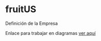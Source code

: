 # fruitUS
Definición de la Empresa

Enlace para trabajar en diagramas [ver aquí](https://app.diagrams.net/#G1wJyCYRihRSMgCg7OdATCdIvDoM98TXdp#%7B%22pageId%22%3A%22xlRJDe0rpEfBT4mgHkaZ%22%7D)
